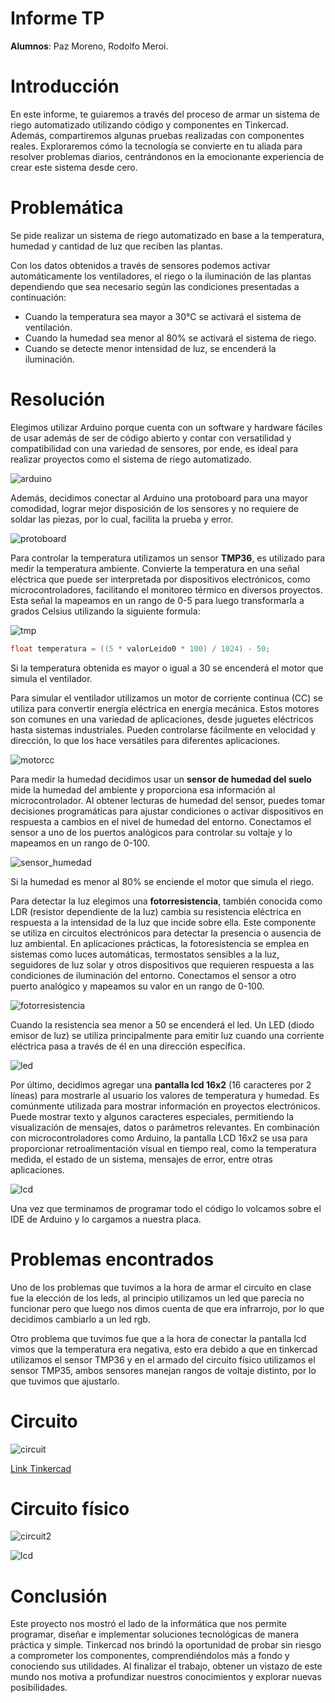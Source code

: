 # Informe TP

**Alumnos**: Paz Moreno, Rodolfo Meroi.

# Introducción

En este informe, te guiaremos a través del proceso de armar un sistema de riego automatizado utilizando código y componentes en Tinkercad. Además, compartiremos algunas pruebas realizadas con componentes reales. Exploraremos cómo la tecnología se convierte en tu aliada para resolver problemas diarios, centrándonos en la emocionante experiencia de crear este sistema desde cero.

# Problemática

Se pide realizar un sistema de riego automatizado en base a la temperatura, humedad y cantidad de luz que reciben las plantas.

Con los datos obtenidos a través de sensores podemos activar automáticamente los ventiladores, el riego o la iluminación de las plantas dependiendo que sea necesario según las condiciones presentadas a continuación:

- Cuando la temperatura sea mayor a 30°C se activará el sistema de ventilación.
- Cuando la humedad sea menor al 80% se activará el sistema de riego.
- Cuando se detecte menor intensidad de luz, se encenderá la iluminación.

# Resolución

Elegimos utilizar Arduino porque cuenta con un software y hardware fáciles de usar además de ser de código abierto y contar con versatilidad y compatibilidad con una variedad de sensores, por ende, es ideal para realizar proyectos como el sistema de riego automatizado.

![arduino](images/arduino.jpeg)

Además, decidimos conectar al Arduino una protoboard para una mayor comodidad, lograr mejor disposición de los sensores y no requiere de soldar las piezas, por lo cual, facilita la prueba y error.

![protoboard](images/protoboard.jpeg)

Para controlar la temperatura utilizamos un sensor **TMP36**, es utilizado para medir la temperatura ambiente. Convierte la temperatura en una señal eléctrica que puede ser interpretada por dispositivos electrónicos, como microcontroladores, facilitando el monitoreo térmico en diversos proyectos. Esta señal la mapeamos en un rango de 0-5 para luego transformarla a grados Celsius utilizando la siguiente formula:

![tmp](images/tmp_sensor.jpeg)

```cpp
float temperatura = ((5 * valorLeido0 * 100) / 1024) - 50;
```

Si la temperatura obtenida es mayor o igual a 30 se encenderá el motor que simula el ventilador.

Para simular el ventilador utilizamos un motor de corriente continua (CC) se utiliza para convertir energía eléctrica en energía mecánica. Estos motores son comunes en una variedad de aplicaciones, desde juguetes eléctricos hasta sistemas industriales. Pueden controlarse fácilmente en velocidad y dirección, lo que los hace versátiles para diferentes aplicaciones.

![motorcc](images/motor_cc.jpeg)

Para medir la humedad decidimos usar un **sensor de humedad del suelo** mide la humedad del ambiente y proporciona esa información al microcontrolador. Al obtener lecturas de humedad del sensor, puedes tomar decisiones programáticas para ajustar condiciones o activar dispositivos en respuesta a cambios en el nivel de humedad del entorno. Conectamos el sensor a uno de los puertos analógicos para controlar su voltaje y lo mapeamos en un rango de 0-100.

![sensor_humedad](images/sensor_humedad.jpeg)

Si la humedad es menor al 80% se enciende el motor que simula el riego.

Para detectar la luz elegimos una **fotorresistencia**, también conocida como LDR (resistor dependiente de la luz) cambia su resistencia eléctrica en respuesta a la intensidad de la luz que incide sobre ella. Este componente se utiliza en circuitos electrónicos para detectar la presencia o ausencia de luz ambiental. En aplicaciones prácticas, la fotoresistencia se emplea en sistemas como luces automáticas, termostatos sensibles a la luz, seguidores de luz solar y otros dispositivos que requieren respuesta a las condiciones de iluminación del entorno. Conectamos el sensor a otro puerto analógico y mapeamos su valor en un rango de 0-100.

![fotorresistencia](images/fotorresistencia.jpeg)

Cuando la resistencia sea menor a 50 se encenderá el led. Un LED (diodo emisor de luz) se utiliza principalmente para emitir luz cuando una corriente eléctrica pasa a través de él en una dirección específica.

![led](images/led.jpeg)

Por último, decidimos agregar una **pantalla lcd 16x2** (16 caracteres por 2 líneas) para mostrarle al usuario los valores de temperatura y humedad. Es comúnmente utilizada para mostrar información en proyectos electrónicos. Puede mostrar texto y algunos caracteres especiales, permitiendo la visualización de mensajes, datos o parámetros relevantes. En combinación con microcontroladores como Arduino, la pantalla LCD 16x2 se usa para proporcionar retroalimentación visual en tiempo real, como la temperatura medida, el estado de un sistema, mensajes de error, entre otras aplicaciones.

![lcd](images/display_lcd.jpeg)

Una vez que terminamos de programar todo el código lo volcamos sobre el IDE de Arduino y lo cargamos a nuestra placa.
# Problemas encontrados

Uno de los problemas que tuvimos a la hora de armar el circuito en clase fue la elección de los leds, al principio utilizamos un led que parecía no funcionar pero que luego nos dimos cuenta de que era infrarrojo, por lo que decidimos cambiarlo a un led rgb.

Otro problema que tuvimos fue que a la hora de conectar la pantalla lcd vimos que la temperatura era negativa, esto era debido a que en tinkercad utilizamos el sensor TMP36 y en el armado del circuito físico utilizamos el sensor TMP35, ambos sensores manejan rangos de voltaje distinto, por lo que tuvimos que ajustarlo.
# Circuito

![circuit](images/circuit.jpeg)

[Link Tinkercad](https://www.tinkercad.com/things/fY608tmlRse?sharecode=k268-rhFlE1D8nv-Bt2XuAGcgQ_irOZCZmJAFGdMfyQ)
# Circuito físico

![circuit2](images/circuit_2.jpeg)

![lcd](images/lcd_display.jpeg)

# Conclusión

Este proyecto nos mostró el lado de la informática que nos permite programar, diseñar e implementar soluciones tecnológicas de manera práctica y simple. Tinkercad nos brindó la oportunidad de probar sin riesgo a comprometer los componentes, comprendiéndolos más a fondo y conociendo sus utilidades. Al finalizar el trabajo, obtener un vistazo de este mundo nos motiva a profundizar nuestros conocimientos y explorar nuevas posibilidades.

